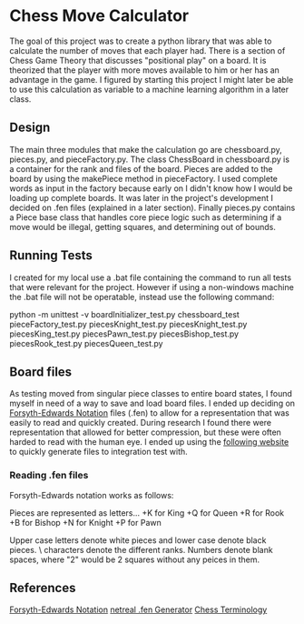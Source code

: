 # Chess Move Calculator
The goal of this project was to create a python library that was able to
calculate the number of moves that each player had. There is a section of
Chess Game Theory that discusses "positional play" on a board. It is theorized 
that the player with more moves available to him or her has an advantage in the
game. I figured by starting this project I might later be able to use this
calculation as variable to a machine learning algorithm in a later class. 

## Design
The main three modules that make the calculation go are chessboard.py, pieces.py,
and pieceFactory.py. The class ChessBoard in chessboard.py is a container for the 
rank and files of the board. Pieces are added to the board by using the makePiece
method in pieceFactory. I used complete words as input in the factory because early
on I didn't know how I would be loading up complete boards. It was later in the
project's development I decided on .fen files (explained in a later section).
Finally pieces.py contains a Piece base class that handles core piece logic such as
determining if a move would be illegal, getting squares, and determining out of bounds.

## Running Tests
I created for my local use a .bat file containing the command to run all tests
that were relevant for the project. However if using a non-windows machine the
.bat file will not be operatable, instead use the following command:

python -m unittest -v boardInitializer_test.py chessboard_test pieceFactory_test.py piecesKnight_test.py piecesKnight_test.py piecesKing_test.py piecesPawn_test.py piecesBishop_test.py piecesRook_test.py piecesQueen_test.py


## Board files
As testing moved from singular piece classes to entire board states, I found myself
in need of a way to save and load board files. I ended up deciding on 
[Forsyth-Edwards Notation](https://en.wikipedia.org/wiki/Forsyth%E2%80%93Edwards_Notation)
files (.fen) to allow for a representation that was easily to read and quickly created.
During research I found there were representation that allowed for better compression,
but these were often harded to read with the human eye. I ended up using the
[following website](http://www.netreal.de/Forsyth-Edwards-Notation/index.php?) to quickly
generate files to integration test with.

### Reading .fen files
Forsyth-Edwards notation works as follows: 

Pieces are represented as letters...
+K for King
+Q for Queen
+R for Rook
+B for Bishop
+N for Knight
+P for Pawn

Upper case letters denote white pieces and lower case denote black pieces. \\ characters
denote the different ranks. Numbers denote blank spaces, where "2" would be 2 squares without
any peices in them.

## References
[Forsyth-Edwards Notation](https://en.wikipedia.org/wiki/Forsyth%E2%80%93Edwards_Notation)
[netreal .fen Generator](http://www.netreal.de/Forsyth-Edwards-Notation/index.php?) 
[Chess Terminology](https://simple.wikipedia.org/wiki/List_of_chess_terms)